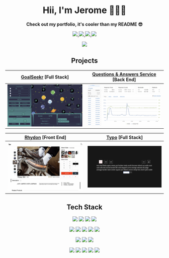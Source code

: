 <h1 align='center' paddingBottom='10px'> Hii, I'm Jerome 👨🏽‍💻 </h1>

<p align='center'><b>Check out my portfolio, it's cooler than my README 😎</b></p>

<p align='center'>
  <a href="https:/jeromemtr.com" align='center'>
    <img src="https://img.shields.io/badge/Portfolio-%23000000.svg?style=for-the-badge&logo=firefox&logoColor=#FF7139" />
  </a>
  <a href="https://www.linkedin.com/in/jeromemtrodriguez/">
    <img src="https://img.shields.io/badge/linkedin-%230077B5.svg?&style=for-the-badge&logo=linkedin&logoColor=white" />
  </a>
  <a href="mailto:jeromemtrodriguez@gmail.com">
    <img src="https://img.shields.io/badge/Gmail-D14836?style=for-the-badge&logo=gmail&logoColor=white" />
  </a>
  <img src="https://komarev.com/ghpvc/?username=JeromeMTR&style=for-the-badge" />
</p> 

<p align=center>
<img src=https://github-readme-stats.vercel.app/api?username=JeromeMTR&theme=gotham&show_icons=true />
</p>

<h2 align='center' paddingBottom='10px'> Projects </h2>

[GoalSeekr](https://github.com/AzureSource/GoalSeekr.git) [Full Stack] |[Questions & Answers Service](https://github.com/Elemental-Designs/QA-Service.git) [Back End]
  :-------------------------:|:-------------------------:
![](/assets/photos/temp.png) |  ![service](/assets/photos/maxALoadBalancer.png )

[Rhydon](https://github.com/JeromeMTR/Rhydon.git) [Front End]         |    [Typo](https://github.com/JeromeMTR/Typo.git) [Full Stack]
  :-----------------------:|:-------------------------:
![rhydon](/assets/photos/productoverview.png ) |  ![typo](/assets/photos/15seconds.png )

<!--
<img src=/assets/photos/temp.png width='95%' align='center'> </img>
<img src=/assets/photos/productoverview.png  width='75%' align='center'> </img>
-->
<h2 align='center' paddingBottom='10px'> Tech Stack </h2>


<p align='center'>
  <img src="https://img.shields.io/badge/javascript-%23323330.svg?style=for-the-badge&logo=javascript&logoColor=%23F7DF1E" />
  <img src="https://img.shields.io/badge/react-%2320232a.svg?style=for-the-badge&logo=react&logoColor=%2361DAFB" />
  <img src="https://img.shields.io/badge/html5-%23E34F26.svg?style=for-the-badge&logo=html5&logoColor=white" />
  <img src="https://img.shields.io/badge/css3-%231572B6.svg?style=for-the-badge&logo=css3&logoColor=white" />
</p>


<p align='center'>
  <img src="https://img.shields.io/badge/node.js-6DA55F?style=for-the-badge&logo=node.js&logoColor=white" />
  <img src="https://img.shields.io/badge/express.js-%23404d59.svg?style=for-the-badge&logo=express&logoColor=%2361DAFB" />
  <img src="https://img.shields.io/badge/postgres-%23316192.svg?style=for-the-badge&logo=postgresql&logoColor=white" />
  <img src="https://img.shields.io/badge/MongoDB-%234ea94b.svg?style=for-the-badge&logo=mongodb&logoColor=white" />
  <img src="https://img.shields.io/badge/mysql-%2300f.svg?style=for-the-badge&logo=mysql&logoColor=white" />
</p>


<p align='center'>
  <img src="https://img.shields.io/badge/-jest-%23C21325?style=for-the-badge&logo=jest&logoColor=white" />
  <img src="https://img.shields.io/badge/-mocha-%238D6748?style=for-the-badge&logo=mocha&logoColor=white" />
  <img src="https://img.shields.io/badge/AWS-%23FF9900.svg?style=for-the-badge&logo=amazon-aws&logoColor=white" />
</p>

<p align='center'>
  <img src="https://img.shields.io/badge/VIM-%2311AB00.svg?style=for-the-badge&logo=vim&logoColor=white" />
  <img src="https://img.shields.io/badge/git-%23F05033.svg?style=for-the-badge&logo=git&logoColor=white" />
  <img src="https://img.shields.io/badge/NPM-%23000000.svg?style=for-the-badge&logo=npm&logoColor=white" />
  <img src="https://img.shields.io/badge/webpack-%238DD6F9.svg?style=for-the-badge&logo=webpack&logoColor=black" />
  <img src="https://img.shields.io/badge/Babel-F9DC3e?style=for-the-badge&logo=babel&logoColor=black" />
</p>



